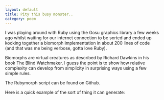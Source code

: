 ```yaml
---
layout: default
title: Pity this busy monster..
category: poem
---
```


I was playing around with Ruby using the Gosu graphics library a few weeks ago whilst waiting for our internet connection to be sorted and ended up kocking together a biomorph implementation in about 200 lines of code (and that was me being verbose, gotta love Ruby).

Biomorphs are virtual creatures as described by Richard Dawkins in his book The Blind Watchmaker. I guess the point is to show how relative complexity can develop from simplicity in surprising ways using a few simple rules.

The Rubymorph script can be found on Github.

Here is a quick example of the sort of thing it can generate: